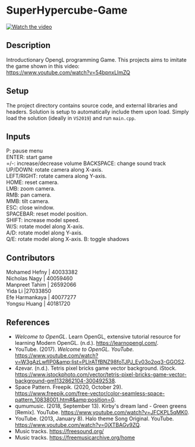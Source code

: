 # SuperHypercube-Game
[![Watch the video](https://i.imgur.com/vKb2F1B.png)](https://drive.google.com/file/d/1Jy8uMDfmTmhH6fOlQn1FwvgYYWdpQny9/view?usp=sharing)

## Description  
Introductionary OpengL programming Game. This projects aims to imitate the game shown in this video:  
https://www.youtube.com/watch?v=54bpnxLlmZQ
 

## Setup
The project directory contains source code, and external libraries and headers. Solution is setup to automatically include them upon load. 
Simply load the solution (ideally in `VS2019`) and run `main.cpp`.

## Inputs  

P: pause menu  
ENTER: start game  
=/-: increase/decrease volume
BACKSPACE: change sound track
UP/DOWN: rotate camera along X-axis.  
LEFT/RIGHT: rotate camera along Y-axis.  
HOME: reset camera.  
LMB: zoom camera.  
RMB: pan camera.  
MMB: tilt camera.  
ESC: close window.  
SPACEBAR: reset model position.  
SHIFT: increase model speed.  
W/S: rotate model along X-axis.  
A/D: rotate model along Y-axis.  
Q/E: rotate model along X-axis. 
B: toggle shadows  


## Contributors

Mohamed Hefny | 40033382  
Nicholas Nagy | 40059460  
Manpreet Tahim | 26592066  
Yida Li |27033850  
Efe Harmankaya | 40077277  
Yongsu Huang | 40181720  

## References  

- *Welcome to OpenGL*. Learn OpenGL, extensive tutorial resource for learning Modern OpenGL. (n.d.). https://learnopengl.com/. 
- YouTube. (2017). *Welcome to OpenGL. YouTube.* https://www.youtube.com/watch?v=W3gAzLwfIP0&amp;list=PLlrATfBNZ98foTJPJ_Ev03o2oq3-GGOS2. 
- 4zevar. (n.d.). Tetris pixel bricks game vector background. iStock. https://www.istockphoto.com/vector/tetris-pixel-bricks-game-vector-background-gm1132862104-300492538. 
- Space Pattern. Freepik. (2020, October 29). https://www.freepik.com/free-vector/color-seamless-space-pattern_10838001.htm#&amp;position=0. 
- qumumusic. (2018, September 13). Kirby's dream land - Green greens [Remix]. YouTube. https://www.youtube.com/watch?v=JFCKPL5qMK0. 
- YouTube. (2013, January 8). Halo theme Song Original. YouTube. https://www.youtube.com/watch?v=0jXTBAGv9ZQ. 
- Music tracks. https://freesound.org/  
- Music tracks. https://freemusicarchive.org/home  
